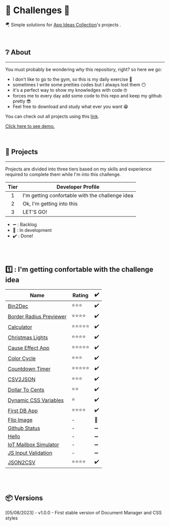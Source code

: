 <h1>🚩 Challenges 🚩</h1>


<p>🪂 Simple solutions for <a href="https://github.com/florinpop17/app-ideas">App Ideas Collection</a>'s projects .</p>


<br />

## ❔ About
--------------
<p>
You must probably be wondering why this repository, right? 
so here we go:
</p>

- I don't like to go to the gym, so this is my daily exercise 💪
- sometimes I write some pretties codes but I always lost them 😶
- it's a perfect way to show my knowledges with code 🤓
- forces me to every day add some code to this repo and keep my github pretty 😎
- Feel free to download and study what ever you want 😁

<p>You can check out all projects using this <a href="http://ofernandoavila.avilamidia.com/challenges/">link</a>.</p>
<p><a href="http://ofernandoavila.avilamidia.com/challenges/">Click here to see demo.</a></p>

<br />

## 📜 Projects
--------------

Projects are divided into three tiers based on my skills and experience
required to complete them while I'm into this challenge.

| Tier | Developer Profile                                   |
| :--: | --------------------------------------------------- |
|  1   | I'm getting confortable with the challenge idea     |
|  2   | Ok, I'm getting into this                           |
|  3   | LET'S GO!                                           |


- ➖ : Backlog
- 🚧 : In development
- ✔️ : Done!

<br /><br />

## 1️⃣ : I'm getting confortable with the challenge idea

| Name                                                                                              | Rating         | ✔️ |
| ------------------------------------------------------------------------------------------------- | -------------- | ---
| [Bin2Dec](./1-%20Bin2Dec/README.md)                                                               | ⭐⭐⭐        | ✔️ |            
| [Border Radius Previewer](./2-BorderRadiusPreview/README.md)                                      | ⭐⭐⭐⭐      | ✔️ |
| [Calculator](./3-Calculator/README.md)                                                            | ⭐⭐⭐⭐⭐    | ✔️ |
| [Christmas Lights](./4-ChristmasLights/README.md)                                                 | ⭐⭐⭐⭐      | ✔️ |
| [Cause Effect App](./5-CauseEffectApp/README.md)                                                  | ⭐⭐⭐⭐⭐    | ✔️ |
| [Color Cycle](./6-ColorCycle/README.md)                                                           | ⭐⭐⭐        | ✔️ |
| [Countdown Timer](./7-CountdownTimer/README.md)                                                   | ⭐⭐⭐⭐⭐    | ✔️ |
| [CSV2JSON](./8-CSV2JSON/README.md)                                                                | ⭐⭐⭐        | ✔️ |
| [Dollar To Cents](./9-DollarToCents/README.md)                                                    | ⭐⭐           | ✔️ |
| [Dynamic CSS Variables](./10-DynamicCSSVariables/README.md)                                       | ⭐             | ✔️ |
| [First DB App](./11-FirstDBApp/README.md)                                                         | ⭐⭐⭐⭐      | ✔️ |
| [Flip Image](./10-DynamicCSSVariables/README.md)                                                  | -              | 🚧 |
| [Github Status](./10-DynamicCSSVariables/README.md)                                               | -              | ➖ |
| [Hello](./10-DynamicCSSVariables/README.md)                                                       | -              | ➖ |
| [IoT Mailbox Simulator](./10-DynamicCSSVariables/README.md)                                       | -              | ➖ |
| [JS Input Validation](./10-DynamicCSSVariables/README.md)                                         | -              | ➖ |
| [JSON2CSV](./17-JSON2CSV/README.md)                                                               | ⭐⭐⭐⭐      | ✔️ |


<br /><br />

## 📦 Versions

[05/08/2023] - v1.0.0 - First stable version of Document Manager and CSS styles